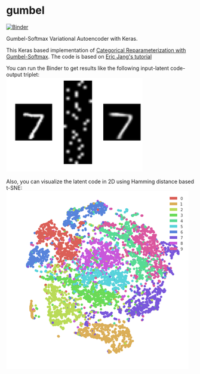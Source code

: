 # gumbel
[![Binder](http://mybinder.org/badge.svg)](http://mybinder.org:/repo/edersantana/gumbel)

Gumbel-Softmax Variational Autoencoder with Keras.

This Keras based implementation of [Categorical Reparameterization with Gumbel-Softmax](https://arxiv.org/abs/1611.01144). The code is based on
[Eric Jang's tutorial](http://blog.evjang.com/2016/11/tutorial-categorical-variational.html)

You can run the Binder to get results like the following input-latent code-output triplet:     
<img src="viz.png">

Also, you can visualize the latent code in 2D using Hamming distance based t-SNE:    
<img src="tsne.png">


